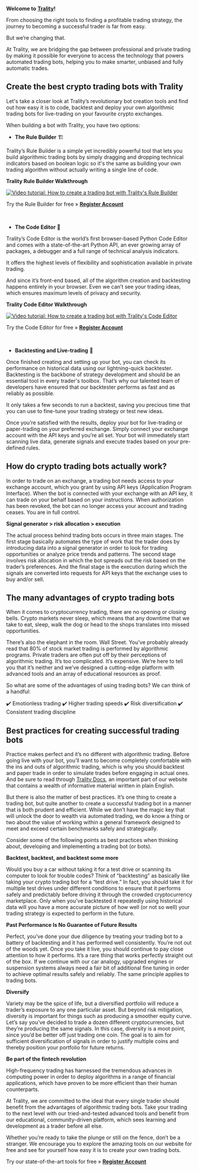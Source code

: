 **Welcome to** [**Trality**](https://www.trality.com)**!**

From choosing the right tools to finding a profitable trading strategy, the journey to becoming a successful trader is far from easy.

But we’re changing that.

At Trality, we are bridging the gap between professional and private trading by making it possible for everyone to access the technology that powers automated trading bots, helping you to make smarter, unbiased and fully automatic trades.

<h2>Create the best crypto trading bots with Trality</h2>

Let's take a closer look at Trality’s revolutionary bot creation tools and find out how easy it is to code, backtest and deploy your own algorithmic trading bots for live-trading on your favourite crypto exchanges.

When building a bot with Trality, you have two options:

- **The Rule Builder** 🏗

Trality’s Rule Builder is a simple yet incredibly powerful tool that lets you build algorithmic trading bots by simply dragging and dropping technical indicators based on boolean logic so it's the same as building your own trading algorithm without actually writing a single line of code.

**Trality Rule Builder Walkthrough**

[![Video tutorial: How to create a trading bot with Trality's Rule Builder](https://www.trality.com/blog/content/images/2021/04/RB-github-image_Trality.jpg)](https://www.youtube.com/watch?v=ugtCnc-wW7s)

Try the Rule Builder for free » [**Register Account**](https://auth.trality.com/#/signup)

<br>

- **The Code Editor** 🐍

Trality’s Code Editor is the world’s first browser-based Python Code Editor and comes with a state-of-the-art Python API, an ever growing array of packages, a debugger and a full range of technical analysis indicators.

It offers the highest levels of flexibility and sophistication available in private trading.

And since it’s front-end based, all of the algorithm creation and backtesting happens entirely in your browser. Even we can’t see your trading ideas, which ensures maximum levels of privacy and security.

**Trality Code Editor Walkthrough**

[![Video tutorial: How to create a trading bot with Trality's Code Editor](https://img.youtube.com/vi/IO6lM4AxwEk/0.jpg)](https://www.youtube.com/watch?v=IO6lM4AxwEk)

Try the Code Editor for free » [**Register Account**](https://auth.trality.com/#/signup)

<br>

- **Backtesting and Live-trading** 🚀

Once finished creating and setting up your bot, you can check its performance on historical data using our lightning-quick backtester. Backtesting is the backbone of strategy development and should be an essential tool in every trader's toolbox. That’s why our talented team of developers have ensured that our backtester performs as fast and as reliably as possible.

It only takes a few seconds to run a backtest, saving you precious time that you can use to fine-tune your trading strategy or test new ideas.

Once you’re satisfied with the results, deploy your bot for live-trading or paper-trading on your preferred exchange. Simply connect your exchange account with the API keys and you’re all set. Your bot will immediately start scanning live data, generate signals and execute trades based on your pre-defined rules.

<h2>How do crypto trading bots actually work?</h2>

In order to trade on an exchange, a trading bot needs access to your exchange account, which you grant by using API keys (Application Program Interface). When the bot is connected with your exchange with an API key, it can trade on your behalf based on your instructions. When authorization has been revoked, the bot can no longer access your account and trading ceases. You are in full control.

**Signal generator > risk allocation > execution**

The actual process behind trading bots occurs in three main stages. The first stage basically automates the type of work that the trader does by introducing data into a signal generator in order to look for trading opportunities or analyze price trends and patterns. The second stage involves risk allocation in which the bot spreads out the risk based on the trader’s preferences. And the final stage is the execution during which the signals are converted into requests for API keys that the exchange uses to buy and/or sell.

<h2>The many advantages of crypto trading bots</h2>

When it comes to cryptocurrency trading, there are no opening or closing bells. Crypto markets never sleep, which means that any downtime that we take to eat, sleep, walk the dog or head to the shops translates into missed opportunities.

There’s also the elephant in the room. Wall Street. You’ve probably already read that 80% of stock market trading is performed by algorithmic programs. Private traders are often put off by their perceptions of algorithmic trading. It’s too complicated. It’s expensive. We’re here to tell you that it’s neither and we’ve designed a cutting-edge platform with advanced tools and an array of educational resources as proof.

So what are some of the advantages of using trading bots? We can think of a handful:

✔️ Emotionless trading
✔️ Higher trading speeds
✔️ Risk diversification
✔️ Consistent trading discipline

<h2>Best practices for creating successful trading bots</h2>

Practice makes perfect and it’s no different with algorithmic trading. Before going live with your bot, you’ll want to become completely comfortable with the ins and outs of algorithmic trading, which is why you should backtest and paper trade in order to simulate trades before engaging in actual ones. And be sure to read through [Trality Docs](https://docs.trality.com), an important part of our website that contains a wealth of informative material written in plain English.

But there is also the matter of best practices. It’s one thing to create a trading bot, but quite another to create a successful trading bot in a manner that is both prudent and efficient. While we don’t have the magic key that will unlock the door to wealth via automated trading, we do know a thing or two about the value of working within a general framework designed to meet and exceed certain benchmarks safely and strategically.

Consider some of the following points as best practices when thinking about, developing and implementing a trading bot (or bots).

**Backtest, backtest, and backtest some more**

Would you buy a car without taking it for a test drive or scanning its computer to look for trouble codes? Think of “backtesting” as basically like taking your crypto trading bot for a “test drive.” In fact, you should take it for multiple test drives under different conditions to ensure that it performs safely and predictably before driving it through the crowded cryptocurrency marketplace. Only when you’ve backtested it repeatedly using historical data will you have a more accurate picture of how well (or not so well) your trading strategy is expected to perform in the future.

**Past Performance Is No Guarantee of Future Results**

Perfect, you’ve done your due diligence by treating your trading bot to a battery of backtesting and it has performed well consistently. You’re not out of the woods yet. Once you take it live, you should continue to pay close attention to how it performs. It’s a rare thing that works perfectly straight out of the box. If we continue with our car analogy, upgraded engines or suspension systems always need a fair bit of additional fine tuning in order to achieve optimal results safely and reliably. The same principle applies to trading bots.

**Diversify**

Variety may be the spice of life, but a diversified portfolio will reduce a trader’s exposure to any one particular asset. But beyond risk mitigation, diversity is important for things such as producing a smoother equity curve. Let’s say you’ve decided to trade a dozen different cryptocurrencies, but they’re producing the same signals. In this case, diversity is a moot point, since you’d be better off just trading one coin. The goal is to aim for sufficient diversification of signals in order to justify multiple coins and thereby position your portfolio for future returns.

**Be part of the fintech revolution**

High-frequency trading has harnessed the tremendous advances in computing power in order to deploy algorithms in a range of financial applications, which have proven to be more efficient than their human counterparts.

At Trality, we are committed to the ideal that every single trader should benefit from the advantages of algorithmic trading bots. Take your trading to the next level with our tried-and-tested advanced tools and benefit from our educational, community-driven platform, which sees learning and development as a trader before all else.

Whether you’re ready to take the plunge or still on the fence, don’t be a stranger. We encourage you to explore the amazing tools on our website for free and see for yourself how easy it is to create your own trading bots.

Try our state-of-the-art tools for free » [**Register Account**](https://auth.trality.com/#/signup)
